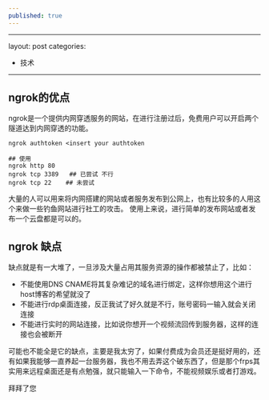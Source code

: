 ```yaml
---
published: true
---
```

---
layout: post
categories:
  - 技术
---
 
## ngrok的优点

ngrok是一个提供内网穿透服务的网站，在进行注册过后，免费用户可以开启两个隧道达到内网穿透的功能。
```ssh
ngrok authtoken <insert your authtoken

## 使用
ngrok http 80
ngrok tcp 3389   ## 已尝试 不行
ngrok tcp 22    ## 未尝试
```
大量的人可以用来将内网搭建的网站或者服务发布到公网上，也有比较多的人用这个来做一些钓鱼网站进行社工的攻击。
使用上来说，进行简单的发布网站或者发布一个云盘都是可以的。

## ngrok 缺点

缺点就是有一大堆了，一旦涉及大量占用其服务资源的操作都被禁止了，比如：

- 不能使用DNS CNAME将其复杂难记的域名进行绑定，这样你想用这个进行host博客的希望就没了
- 不能进行rdp桌面连接，反正我试了好久就是不行，账号密码一输入就会关闭连接
- 不能进行实时的网站连接，比如说你想开一个视频流回传到服务器，这样的连接也会被断开

可能也不能全是它的缺点，主要是我太穷了，如果付费成为会员还是挺好用的，还有如果我能够一直养起一台服务器，我也不用去弄这个破东西了，但是那个frps其实用来远程桌面还是有点勉强，就只能输入一下命令，不能视频娱乐或者打游戏。

拜拜了您
